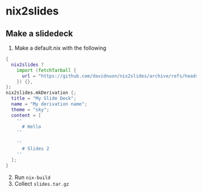 # nix2slides

## Make a slidedeck

1. Make a default.nix with the following

```nix
{
  nix2slides ?
    import (fetchTarball {
      url = "https://github.com/davidnuon/nix2slides/archive/refs/heads/main.tar.gz";
    }) {},
}:
nix2slides.mkDerivation {;
  title = "My Slide Deck";
  name = "My derivation name";
  theme = "sky";
  content = [
    ''
      # Hello
    ''

    '' 
      # Slides 2
    ''
  ];
}
```

2. Run `nix-build`
3. Collect `slides.tar.gz`

